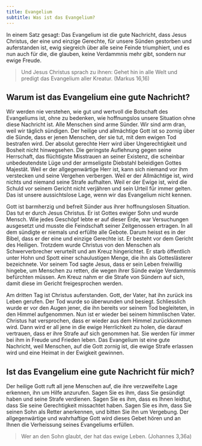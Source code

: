 ```yaml
---
title: Evangelium
subtitle: Was ist das Evangelium?
---
```


In einem Satz gesagt: Das Evangelium ist die gute Nachricht, dass Jesus Christus, der eine und einzige Gerechte, für unsere Sünden gestorben und auferstanden ist, ewig siegreich über alle seine Feinde triumphiert, und es nun auch für die, die glauben, keine Verdammnis mehr gibt, sondern nur ewige Freude.

> Und Jesus Christus sprach zu ihnen: Gehet hin in alle Welt und predigt das Evangelium aller Kreatur.
(Markus 16,16)

## Warum ist das Evangelium eine gute Nachricht?

Wir werden nie verstehen, wie gut und wertvoll die Botschaft des Evangeliums ist, ohne zu bedenken, wie hoffnungslos unsere Situation ohne diese Nachricht ist. Alle Menschen sind arme Sünder. Wir sind arm dran, weil wir täglich sündigen. Der heilige und allmächtige Gott ist so zornig über die Sünde, dass er jenen Menschen, der sie tut, mit dem ewigen Tod bestrafen wird. Der absolut gerechte Herr wird über Ungerechtigkeit und Bosheit nicht hinwegsehen. Die geringste Auflehnung gegen seine Herrschaft, das flüchtigste Misstrauen an seiner Existenz, die scheinbar unbedeutendste Lüge und der armseligste Diebstahl beleidigen Gottes Majestät. Weil er der allgegenwärtige Herr ist, kann sich niemand vor ihm verstecken und seine Vergehen verbergen. Weil er der Allmächtige ist, wird nichts und niemand seine Strafe aufhalten. Weil er der Ewige ist, wird die Schuld vor seinem Gericht nicht verjähren und sein Urteil für immer gelten. Das ist unsere aussichtslose Lage, wenn wir das Evangelium nicht kennen.

Gott ist barmherzig und befreit Sünder aus ihrer hoffnungslosen Situation. Das tut er durch Jesus Christus. Er ist Gottes ewiger Sohn und wurde Mensch. Wie jedes Geschöpf lebte er auf dieser Erde, war Versuchungen ausgesetzt und musste die Feindschaft seiner Zeitgenossen ertragen. In all dem sündigte er niemals und erfüllte alle Gebote. Darum heisst es in der Bibel, dass er der eine und einzige Gerechte ist. Er besteht vor dem Gericht des Heiligen. Trotzdem wurde Christus von den Menschen als Schwerverbrecher verurteilt und am Kreuz hingerichtet. Er starb öffentlich unter Hohn und Spott einer schaulustigen Menge, die ihn als Gotteslästerer bezeichnete. Vor seinem Tod sagte Jesus, dass er sein Leben freiwillig hingebe, um Menschen zu retten, die wegen ihrer Sünde ewige Verdammnis befürchten müssen. Am Kreuz nahm er die Strafe von Sündern auf sich, damit diese im Gericht freigesprochen werden.

Am dritten Tag ist Christus auferstanden. Gott, der Vater, hat ihn zurück ins Leben gerufen. Der Tod wurde so überwunden und besiegt. Schliesslich wurde er vor den Augen jener, die ihn bereits vor seinem Tod begleiteten, in den Himmel aufgenommen. Nun ist er wieder bei seinem himmlischen Vater. Christus hat versprochen, dass er wieder aus dem Himmel zurückkommen wird. Dann wird er all jene in die ewige Herrlichkeit zu holen, die darauf vertrauen, dass er ihre Strafe auf sich genommen hat. Sie werden für immer bei ihm in Freude und Frieden leben. Das Evangelium ist eine gute Nachricht, weil Menschen, auf die Gott zornig ist, die ewige Strafe erlassen wird und eine Heimat in der Ewigkeit gewinnen.

## Ist das Evangelium eine gute Nachricht für mich?

Der heilige Gott ruft all jene Menschen auf, die ihre verzweifelte Lage erkennen, ihn um Hilfe anzurufen. Sagen Sie es ihm, dass Sie gesündigt haben und seine Strafe verdienen. Sagen Sie es ihm, dass es Ihnen leidtut, dass Sie seine Gerechtigkeit missachtet haben. Sagen Sie es ihm, dass Sie seinen Sohn als Retter anerkennen, und bitten Sie ihn um Vergebung. Der allgegenwärtige und wahrhaftige Gott wird dieses Gebet hören und an Ihnen die Verheissung seines Evangeliums erfüllen.

> Wer an den Sohn glaubt, der hat das ewige Leben.
(Johannes 3,36a)
